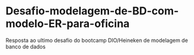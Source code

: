 # Desafio-modelagem-de-BD-com-modelo-ER-para-oficina
Resposta ao ultimo desafio do bootcamp DIO/Heineken de modelagem de banco de dados
